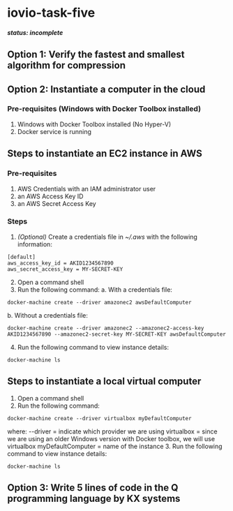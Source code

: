 # iovio-task-five
##### status: *incomplete*

## Option 1: Verify the fastest and smallest algorithm for compression

## Option 2: Instantiate a computer in the cloud
### Pre-requisites (Windows with Docker Toolbox installed)
1. Windows with Docker Toolbox installed (No Hyper-V)
2. Docker service is running

## Steps to instantiate an EC2 instance in AWS
### Pre-requisites
1. AWS Credentials with an IAM administrator user
2. an AWS Access Key ID
3. an AWS Secret Access Key
### Steps
1. _(Optional)_ Create a credentials file in _~/.aws_ with the following information:
```
[default]
aws_access_key_id = AKID1234567890
aws_secret_access_key = MY-SECRET-KEY
```
2. Open a command shell
3. Run the following command:
a. With a credentials file:
```
docker-machine create --driver amazonec2 awsDefaultComputer
```
b. Without a credentials file:
```
docker-machine create --driver amazonec2 --amazonec2-access-key AKID1234567890 --amazonec2-secret-key MY-SECRET-KEY awsDefaultComputer
```
4. Run the following command to view instance details:
```
docker-machine ls
```
## Steps to instantiate a local virtual computer
1. Open a command shell
2. Run the following command: 
```
docker-machine create --driver virtualbox myDefaultComputer
```
where: 
--driver = indicate which provider we are using
virtualbox = since we are using an older Windows version with Docker toolbox, we will use virtualbox
myDefaultComputer = name of the instance
3. Run the following command to view instance details:
```
docker-machine ls
```
## Option 3: Write 5 lines of code in the Q programming language by KX systems
